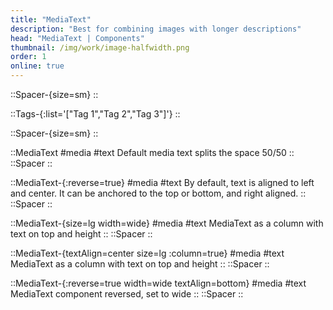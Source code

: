 ```yaml
---
title: "MediaText"
description: "Best for combining images with longer descriptions"
head: "MediaText | Components"
thumbnail: /img/work/image-halfwidth.png
order: 1
online: true
---
```

::Spacer-{size=sm}
::

::Tags-{:list='["Tag 1","Tag 2","Tag 3"]'}
::

::Spacer-{size=sm}
::






::MediaText
#media
<display src="/img/half_size_169.png" :src-width=2000 :src-height=2250> </display>
#text
Default media text splits the space 50/50
::
::Spacer
::

::MediaText-{:reverse=true}
#media
<display src="/img/half_size_169.png" :src-width=2000 :src-height=2250> </display>
#text
By default, text is aligned to left and center. It can be anchored to the top or bottom, and right aligned.
::
::Spacer
::


::MediaText-{size=lg width=wide}
#media
<display src="/img/half_size_169.png" :src-width=2000 :src-height=2250> </display>
<display src="/img/half_size_169.png" :src-width=2000 :src-height=2250> </display>
<display src="/img/half_size_169.png" :src-width=2000 :src-height=2250> </display>
<display src="/img/half_size_169.png" :src-width=2000 :src-height=2250> </display>
#text
MediaText as a column with text on top and height 
::
::Spacer
::

::MediaText-{textAlign=center size=lg :column=true}
#media
<display src="/img/half_size_169.png" :src-width=2000 :src-height=2250> </display>
<display src="/img/half_size_169.png" :src-width=2000 :src-height=2250> </display>
#text
MediaText as a column with text on top and height 
::
::Spacer
::

::MediaText-{:reverse=true width=wide textAlign=bottom}
#media
<display src="/img/half_size_169.png" :src-width=2000 :src-height=2250> </display>
#text
MediaText component reversed, set to wide 
::
::Spacer
::
